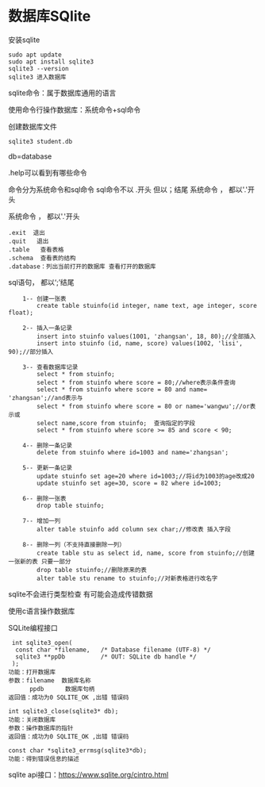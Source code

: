 # 数据库SQlite

安装sqlite

```
sudo apt update
sudo apt install sqlite3
sqlite3 --version
sqlite3 进入数据库
```

sqlite命令：属于数据库通用的语言

使用命令行操作数据库：系统命令+sql命令

创建数据库文件

```
sqlite3 student.db
```

db=database

.help可以看到有哪些命令

命令分为系统命令和sql命令 sql命令不以 .开头 但以；结尾	系统命令 ， 都以'.'开头

系统命令 ， 都以'.'开头

```
.exit  退出
.quit	退出
.table   查看表格
.schema  查看表的结构
.database：列出当前打开的数据库 查看打开的数据库
```

sql语句， 都以‘;’结尾

```sqlite
    1-- 创建一张表
        create table stuinfo(id integer, name text, age integer, score float);
            
    2-- 插入一条记录
        insert into stuinfo values(1001, 'zhangsan', 18, 80);//全部插入
        insert into stuinfo (id, name, score) values(1002, 'lisi', 90);//部分插入

    3-- 查看数据库记录
        select * from stuinfo;
        select * from stuinfo where score = 80;//where表示条件查询
        select * from stuinfo where score = 80 and name= 'zhangsan';//and表示与
        select * from stuinfo where score = 80 or name='wangwu';//or表示或
        select name,score from stuinfo;  查询指定的字段
        select * from stuinfo where score >= 85 and score < 90;

    4-- 删除一条记录
        delete from stuinfo where id=1003 and name='zhangsan';

    5-- 更新一条记录
        update stuinfo set age=20 where id=1003;//将id为1003的age改成20
        update stuinfo set age=30, score = 82 where id=1003;

    6-- 删除一张表
        drop table stuinfo;

    7-- 增加一列
        alter table stuinfo add column sex char;//修改表 插入字段

    8-- 删除一列（不支持直接删除一列）
        create table stu as select id, name, score from stuinfo;//创建一张新的表 只要一部分
        drop table stuinfo;//删除原来的表
        alter table stu rename to stuinfo;//对新表格进行改名字
```

sqlite不会进行类型检查 有可能会造成传错数据

使用c语言操作数据库

SQLite编程接口

```
 int sqlite3_open(
  const char *filename,   /* Database filename (UTF-8) */
  sqlite3 **ppDb          /* OUT: SQLite db handle */
 );
功能：打开数据库
参数：filename  数据库名称
      ppdb      数据库句柄
返回值：成功为0 SQLITE_OK ,出错 错误码

int sqlite3_close(sqlite3* db);
功能：关闭数据库
参数：操作数据库的指针
返回值：成功为0 SQLITE_OK ,出错 错误码

const char *sqlite3_errmsg(sqlite3*db);
功能：得到错误信息的描述
```

sqlite api接口：https://www.sqlite.org/cintro.html

